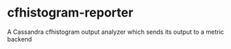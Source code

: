 cfhistogram-reporter
====================

A Cassandra cfhistogram output analyzer which sends its output to a metric backend
